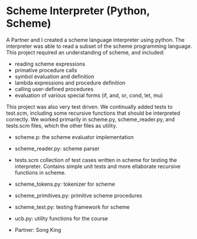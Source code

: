 Scheme Interpreter (Python, Scheme)
==================

A Partner and I created a scheme language interpreter using python. The interpreter was able to read a subset of the scheme programming language. This project required an understanding of scheme, and included:
- reading scheme expressions
- primative procedure calls
- symbol evaluation and definition
- lambda expressions and procedure definition
- calling user-defined procedures
- evaluation of various special forms (if, and, or, cond, let, mu)

This project was also very test driven. We continually added tests to test.scm, including some recursive functions that should be interpreted correctly. We worked primarily in scheme.py, scheme_reader.py, and tests.scm files, which the other files as utility. 

- scheme.p: the scheme evaluator implementation
- scheme_reader.py: scheme parser
- tests.scm collection of test cases written in scheme for testing the interpreter. Contains simple unit tests and more ellaborate recursive functions in scheme.
- scheme_tokens.py: tokenizer for scheme
- scheme_primitives.py: primitive scheme procedures
- scheme_test.py: testing framework for scheme
- ucb.py: utility functions for the course


- Partner: Song King
